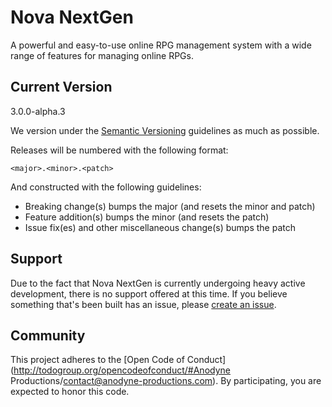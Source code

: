 # Nova NextGen

A powerful and easy-to-use online RPG management system with a wide range of features for managing online RPGs.

## Current Version

3.0.0-alpha.3

We version under the [Semantic Versioning](http://semver.org/) guidelines as much as possible.

Releases will be numbered with the following format:

`<major>.<minor>.<patch>`

And constructed with the following guidelines:

- Breaking change(s) bumps the major (and resets the minor and patch)
- Feature addition(s) bumps the minor (and resets the patch)
- Issue fix(es) and other miscellaneous change(s) bumps the patch

## Support

Due to the fact that Nova NextGen is currently undergoing heavy active development, there is no support offered at this time. If you believe something that's been built has an issue, please [create an issue](https://github.com/anodyne/nova3/issues).

## Community

This project adheres to the [Open Code of Conduct](http://todogroup.org/opencodeofconduct/#Anodyne Productions/contact@anodyne-productions.com). By participating, you are expected to honor this code.